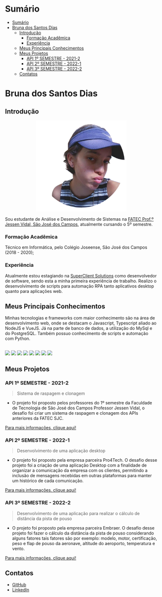 # Sumário

- [Sumário](#sumário)
- [Bruna dos Santos Dias](#bruna-dos-santos-dias)
  - [Introdução](#introdução)
    - [Formação Acadêmica](#formação-acadêmica)
    - [Experiência](#experiência)
  - [Meus Principais Conhecimentos](#meus-principais-conhecimentos)
  - [Meus Projetos](#meus-projetos)
    - [API 1º SEMESTRE - 2021-2](#api-1º-semestre---2021-2)
    - [API 2º SEMESTRE - 2022-1](#api-2º-semestre---2022-1)
    - [API 3º SEMESTRE - 2022-2](#api-3º-semestre---2022-2)
  - [Contatos](#contatos)

# Bruna dos Santos Dias

## Introdução

<div>
	<p align="center"><img src="/perfil.png" alt="Foto de perfil" class="center" width=300 ></p>
</div>

Sou estudante de Análise e Desenvolvimento de Sistemas na [FATEC Prof.º Jessen Vidal, São José dos Campos](https://fatecsjc-prd.azurewebsites.net/), atualmente cursando o 5º semestre.

### Formação Acadêmica

Técnico em Informática, pelo Colégio Joseense, São José dos Campos (2018 - 2020);

### Experiência

Atualmente estou estagiando na [SuperClient Solutions](https://superclient.com.br/) como desenvolvedor de software, sendo esta a minha primeira experiência de trabalho. Realizo o desenvolvimento de scripts para automação RPA tanto aplicativos desktop quanto para aplicações web.

## Meus Principais Conhecimentos

Minhas tecnologias e frameworks com maior conhecimento são na área de desenvolvimento web, onde se destacam o Javascript, Typescript aliado ao NodeJS e VueJS. Já na parte de banco de dados, a utilização do MySql e do PostgreSQL. Também possuo conhecimento de scripts e automação com Python.

<div style="display: inline_block"><br/>
    <img src="https://skillicons.dev/icons?i=js">
    <img src="https://skillicons.dev/icons?i=ts">
    <img src="https://skillicons.dev/icons?i=vue">
    <img src="https://skillicons.dev/icons?i=py">
    <img src="https://skillicons.dev/icons?i=react">
    <img src="https://skillicons.dev/icons?i=nodejs">
    <img src="https://skillicons.dev/icons?i=html">
    <img src="https://skillicons.dev/icons?i=css">
</div>

## Meus Projetos

### API 1º SEMESTRE - 2021-2

> Sistema de raspagem e clonagem

- O projeto foi proposto pelos professores do 1º semestre da Faculdade de Tecnologia de São José dos Campos Professor Jessen Vidal, o desafio foi criar um sistema de raspagem e clonagem dos APIs anteriores da FATEC SJC.

[Para mais informações, clique aqui!](https://github.com/brunadias3/PORTFOLIO-TG/blob/main/1-semestre/1-semestre.md)

### API 2º SEMESTRE - 2022-1

> Desenvolvimento de uma aplicação desktop

- O projeto foi proposto pela empresa parceira Pro4Tech. O desafio desse projeto foi a criação de uma aplicação Desktop com a finalidade de organizar a comunicação da empresa com os clientes, permitindo a inclusão de mensagens recebidas em outras plataformas para manter um histórico de cada comunicação.

[Para mais informações, clique aqui!](https://github.com/brunadias3/PORTFOLIO-TG/blob/main/2-semestre/2-semestre.md)

### API 3º SEMESTRE - 2022-2

> Desenvolvimento de uma aplicação para realizar o cálculo de distância da pista de pouso

- O projeto foi proposto pela empresa parceira Embraer. O desafio desse projeto foi fazer o cálculo da distância da pista de pouso considerando alguns fatores tais fatores são por exemplo: modelo, motor, certificação, peso e flap de pouso da aeronave, altitude do aeroporto, temperatura e vento.

[Para mais informações, clique aqui!](https://github.com/brunadias3/PORTFOLIO-TG/blob/main/3-semestre/3-semestre.md)

## Contatos

- [GitHub](https://github.com/brunadias3)
- [LinkedIn](https://www.linkedin.com/in/brunadias3/)
